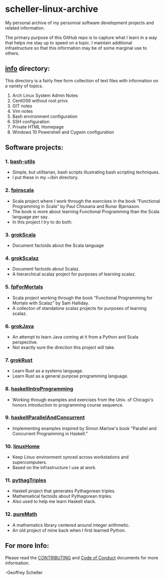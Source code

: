 # scheller-linux-archive
My personal archive of my personnal software development projects
and related information.

The primary purpose of this GitHub repo is to capture what I learn
in a way that helps me stay up to speed on a topic.  I maintain
additional infrastructure so that this information may be of some
marginal use to others.

## [info](info/) directory:
This directory is a fairly free form collection of
text files with information on a variety of topics.

1. Arch Linux System Admin Notes
2. CentOS6 without root privs
3. GIT notes
4. Vim notes
5. Bash environment configuration
6. SSH configuration
7. Private HTML Homepage 
8. Windows 10 Powershell and Cygwin configuration

## Software projects:
### 1. [bash-utils](bash-utils/)
* Simple, but utilitarian, bash scripts illustrating bash scripting techniques.
* I put these in my ~/bin directory.

### 2. [fpinscala](fpinscala/)
* Scala project where I work through the exercises in the book
  "Functional Programming in Scala" by Paul Chiusana and Runar Bjarnason.
* The book is more about learning Functional Programming than the
  Scala language per say.
* In this project I try to do both.

### 3. [grokScala](grokScala/)
* Document factoids about the Scala language

### 4. [grokScalaz](grokScalaz/babySteps/)
* Document factoids about Scalaz.
* A hierarchical scalaz project for purposes of learning scalaz.

### 5. [fpForMortals](grokScalaz/fpForMortals/)
* Scala project working through the book
  "Functional Programming for Mortals with Scalaz" by Sam Halliday.
* A collecton of standalone scalaz projects for purposes of learning scalaz.

### 6. [grokJava](grokJava/)
* An attempt to learn Java coming at it from a Python and Scala perspective.
* Not exactly sure the direction this project will take.

### 7. [grokRust](grokRust/)
* Learn Rust as a systems language.
* Learn Rust as a general purpose programming language.

### 8. [haskellIntroProgramming](grokHaskell/haskellIntroProgramming/)
* Working through examples and exercises from the Univ. of Chicago's
  honors introduction to programming course sequence.

### 9. [haskellParallelAndConcurrent](grokHaskell/haskellParallelAndConcurrent/)
* Implementing examples inspired by Simon Marlow's book
  "Parallel and Concurrent Programming in Haskell."

### 10. [linuxHome](linuxHome/)
* Keep Linux environment synced across workstations and supercomputers.
* Based on the infrastructure I use at work.

### 11. [pythagTriples](pythagTriples/)
* Haskell project that generates Pythagorean triples.
* Mathematical factoids about Pythagorean triples.
* Also used to help me learn Haskell stack.

### 12. [pureMath](pureMath/)
* A mathematics library centered around integer arithmetic.
* An old project of mine back when I first learned Python.

## For more Info:
Please read the
[CONTRIBUTING](CONTRIBUTING.md)
and
[Code of Conduct](CODE_OF_CONDUCT.md)
documents for more information.

-Geoffrey Scheller
